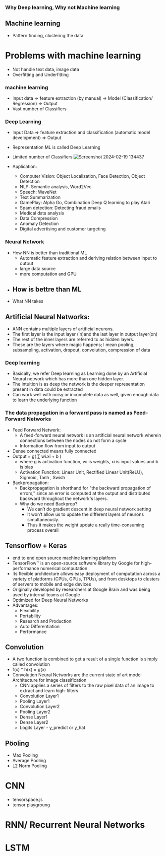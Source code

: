 ### Why Deep learning, Why not Machine learning
## Machine learning
- Pattern finding, clustering the data
# Problems with machine learning
- Not handle text data, image data
- Overfitting and Underfitting


### machine learning
- Input data => feature extraction (by manual) => Model (Classification/ Regression) => Output
- Vast number of Classifiers

### Deep Learning
- Input Data => feature extraction and classification (automatic model development) => Output
- Representation ML is called Deep Learning
- Limited number of Classifiers
![Screenshot 2024-02-19 134437](https://github.com/Selvam-DG/Deep_Learning_and_NLP/assets/98681717/3218bf65-fd9c-4a75-adf0-02ba91509a48)


- Application:
  - Computer Vision: Object Localization, Face Detection, Object Detection
  - NLP: Semantic analysis,  Word2Vec
  - Speech: WaveNet
  - Text Summarization
  - GamePlay: Alpha Go, Combination Deep Q learning to play Atari
  - Spam detection: Detecting fraud emails
  - Medical data analysis
  - Data Compression
  - Anomaly Detection
  - Digital advertising and customer targeting


### Neural Network
- How NN is better than traditional ML
  - Automatic feature extraction and deriving relation between input to output
  - large data source
  - more computation and GPU
- How is bettre than ML
  - 
- What NN takes 

## Artificial Neural Networks:
- ANN contains multiple layers of artificial neurons.
- The first layer is the input layer (in)and the last layer in output layer(on)
- The rest of the inner layers are referred to as hidden layers.
- These are the layers where magic happens; I mean pooling, subsampling, activation, dropout, convolution, compression of data
### Deep learning
- Basically, we refer Deep learning as Learning done by an Artificial Neural network which has more than one hidden layer.
- The intuition is as deep the network is the deeper representation present in data could be extracted
- Can work well with noisy or incomplete data as well, given enough data to learn the underlying function


### The data propagation in a forward pass is named as Feed-Forward Networks
- Feed Forward Network:
  - A feed-forward neural network is an artificial neural network wherein connections between the nodes do not form a cycle
  - Information flow from input to output
- Dense connected means fully connected
- Output = g( ∑ wi.xi + b )
  - where  g is activation function, wi is weights, xi is input values and b is bias
  - Activation Function:  Linear Unit, Rectified Linear Unit(ReLU), Sigmoid, Tanh , Swish
- Backpropagation:
  - Backpropagation is shorthand for "the backward propagation of errors," since an error is computed at the output and distributed backward throughout the network's layers.
  - Why do we need Backprop?
    - We can’t do gradient descent in deep neural network setting
    - It won’t allow us to update the different layers of neurons simultaneously.
    - Thus it makes the weight update a really time-consuming process overall


## Tensorflow + Keras
- end to end open source machine learning platform
- TensorFlow™ is an open-source software library by Google for high-performance numerical computation
- Its flexible architecture allows easy deployment of computation across a variety of platforms (CPUs, GPUs, TPUs), and from desktops to clusters of servers to mobile and edge devices
- Originally developed by researchers at Google Brain and was being used by internal teams at Google
- Optimized for Deep Neural Networks
- Advantages:
  - Flexibility
  - Portability
  - Research and Production
  - Auto Differentiation
  - Performance


## Convolution
- A  two function is combined to get a result of a single function is simply called convolution
- f(x) * h(x)  = g(x)
- Convolution Neural  Networks are the current state of art model Architecture for image classification
  - CNN applies a series of filters to the raw pixel data of an image to extract and learn high-filters
  - Convolution Layer1
  - Pooling Layer1
  - Convolution Layer2
  - Pooling Layer2
  - Dense Layer1
  - Dense Layer2
  - Logits Layer  - y_predict or y_hat





## Pöoling
- Max Pooling
- Average Pooling
- L2 Norm Pooling

# CNN
- tensorspace.js
- tensor playgroung
# RNN/ Recurrent Neural Networks
# LSTM
